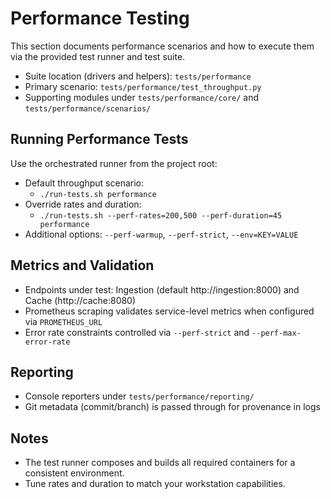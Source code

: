# Performance Testing

This section documents performance scenarios and how to execute them via the provided test runner and test suite.

- Suite location (drivers and helpers): `tests/performance`
- Primary scenario: `tests/performance/test_throughput.py`
- Supporting modules under `tests/performance/core/` and `tests/performance/scenarios/`

## Running Performance Tests

Use the orchestrated runner from the project root:

- Default throughput scenario:
  - `./run-tests.sh performance`
- Override rates and duration:
  - `./run-tests.sh --perf-rates=200,500 --perf-duration=45 performance`
- Additional options: `--perf-warmup`, `--perf-strict`, `--env=KEY=VALUE`

## Metrics and Validation

- Endpoints under test: Ingestion (default http://ingestion:8000) and Cache (http://cache:8080)
- Prometheus scraping validates service-level metrics when configured via `PROMETHEUS_URL`
- Error rate constraints controlled via `--perf-strict` and `--perf-max-error-rate`

## Reporting

- Console reporters under `tests/performance/reporting/`
- Git metadata (commit/branch) is passed through for provenance in logs

## Notes

- The test runner composes and builds all required containers for a consistent environment.
- Tune rates and duration to match your workstation capabilities.

